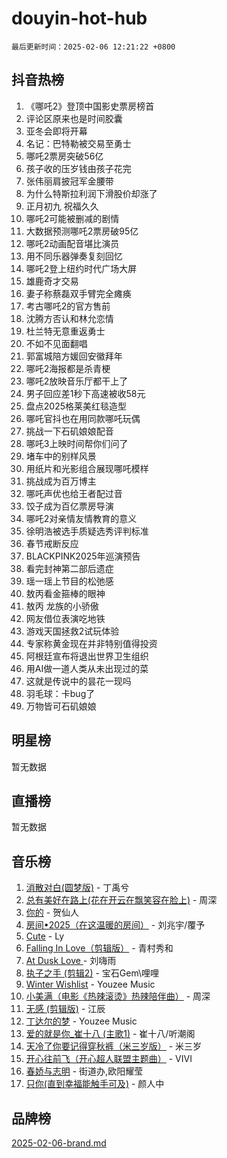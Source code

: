 # douyin-hot-hub

`最后更新时间：2025-02-06 12:21:22 +0800`

## 抖音热榜

1. 《哪吒2》登顶中国影史票房榜首
1. 评论区原来也是时间胶囊
1. 亚冬会即将开幕
1. 名记：巴特勒被交易至勇士
1. 哪吒2票房突破56亿
1. 孩子收的压岁钱由孩子花完
1. 张伟丽肩披冠军金腰带
1. 为什么特斯拉利润下滑股价却涨了
1. 正月初九 祝福久久
1. 哪吒2可能被删减的剧情
1. 大数据预测哪吒2票房破95亿
1. 哪吒2动画配音堪比演员
1. 用不同乐器弹奏复刻回忆
1. 哪吒2登上纽约时代广场大屏
1. 雄鹿奇才交易
1. 妻子称蔡磊双手臂完全瘫痪
1. 考古哪吒2的官方售前
1. 沈腾方否认和林允恋情
1. 杜兰特无意重返勇士
1. 不如不见面翻唱
1. 郭富城陪方媛回安徽拜年
1. 哪吒2海报都是杀青梗
1. 哪吒2放映音乐厅都干上了
1. 男子回应差1秒下高速被收58元
1. 盘点2025格莱美红毯造型
1. 哪吒官抖也在用同款哪吒玩偶
1. 挑战一下石矶娘娘配音
1. 哪吒3上映时间帮你们问了
1. 堵车中的别样风景
1. 用纸片和光影组合展现哪吒模样
1. 挑战成为百万博主
1. 哪吒声优也给王者配过音
1. 饺子成为百亿票房导演
1. 哪吒2对亲情友情教育的意义
1. 徐明浩被选手质疑选秀评判标准
1. 春节戒断反应
1. BLACKPINK2025年巡演预告
1. 看完封神第二部后遗症
1. 瑶一瑶上节目的松弛感
1. 敖丙看金箍棒的眼神
1. 敖丙 龙族的小骄傲
1. 网友借位表演吃地铁
1. 游戏天国拯救2试玩体验
1. 专家称黄金现在并非特别值得投资
1. 阿根廷宣布将退出世界卫生组织
1. 用AI做一道人类从未出现过的菜
1. 这就是传说中的昙花一现吗
1. 羽毛球：卡bug了
1. 万物皆可石矶娘娘

## 明星榜

暂无数据

## 直播榜

暂无数据

## 音乐榜

1. [消散对白(圆梦版)](https://sf5-hl-cdn-tos.douyinstatic.com/obj/tos-cn-ve-2774/og4jB5I5IizzoZVAAAzWgBMAsMDWoArfwBOiFs) - 丁禹兮
1. [总有美好在路上(花在开云在飘笑容在脸上)](https://sf5-hl-cdn-tos.douyinstatic.com/obj/tos-cn-ve-2774/oU5u7NwtfBIvaNhoQBszOvAlRiAoiWAVVyBMq4) - 周深
1. [你的](https://sf5-hl-cdn-tos.douyinstatic.com/obj/tos-cn-ve-2774/oYuIeKf42jB7sEV6B2upMdpYAgfrQWj0FeRegh) - 贺仙人
1. [房间•2025（在这温暖的房间）](https://sf5-hl-cdn-tos.douyinstatic.com/obj/tos-cn-ve-2774/oMzJcnT8BgIetASeBfwfEeBQVNfACiCifhfZP7g) - 刘兆宇/覆予
1. [Cute](https://sf3-cdn-tos.douyinstatic.com/obj/tos-cn-ve-2774/o4IbIzHWKAAB4wsS5qMBRiiAlEBGTpQRNfFvuo) - Ly
1. [Falling In Love（剪辑版）](https://sf5-hl-cdn-tos.douyinstatic.com/obj/tos-cn-ve-2774/o8ajpA8zzgBPahbBIO8AcKGBLJezFCRd1wfP9f) - 青村秀和
1. [ At Dusk  Love ](https://sf5-hl-cdn-tos.douyinstatic.com/obj/tos-cn-ve-2774/o8CrpCf5CaYgI4ZrtQgMQAFEfuGqNnRSDQAPBc) - 刘嗨雨
1. [执子之手 (剪辑2)](https://sf3-cdn-tos.douyinstatic.com/obj/tos-cn-ve-2774/oUoZLQjCc31XzqsBnBQUNgeKtYPBcgbFDwtfcu) - 宝石Gem\哩哩
1. [Winter Wishlist](https://sf5-hl-cdn-tos.douyinstatic.com/obj/tos-cn-ve-2774/oIIgUOeamCFCVAzxN6MFRLIBlLGpUqQxeeHrLE) - Youzee Music
1. [小美满（电影《热辣滚烫》热辣陪伴曲）](https://sf5-hl-cdn-tos.douyinstatic.com/obj/tos-cn-ve-2774/o0GAn2lSgfZIDUgtevCGDQYnFg4CwnrBaxbTZL) - 周深
1. [无感 (剪辑版)](https://sf3-cdn-tos.douyinstatic.com/obj/tos-cn-ve-2774/o0eIsUzJBDlQaQFC5OFlgbMEZC1TFYBftOBn6p) - 江辰
1. [丁达尔的梦](https://sf5-hl-cdn-tos.douyinstatic.com/obj/tos-cn-ve-2774/oMU3WirUZBVQkAC9ccG5P2IQirziZM2RTInUY) - Youzee Music
1. [爱的就是你_崔十八 (主歌1)](https://sf5-hl-cdn-tos.douyinstatic.com/obj/tos-cn-ve-2774/oI5BO5DhFZ6UTcNCnZaOCBLtZ7WIMQGfgnXf5E) - 崔十八/听潮阁
1. [天冷了你要记得穿秋裤（米三岁版）](https://sf5-hl-cdn-tos.douyinstatic.com/obj/tos-cn-ve-2774/oQlIwVIDWiZ6BQilAorS7MA0AgCkQDvcZAdm1) - 米三岁
1. [开心往前飞（开心超人联盟主题曲）](https://sf5-hl-cdn-tos.douyinstatic.com/obj/tos-cn-ve-2774/9d8fb7c82cf1421fb93a9fe925275e0a) - VIVI
1. [春娇与志明](https://sf5-hl-cdn-tos.douyinstatic.com/obj/tos-cn-ve-2774/e530d8fceb7044b39707d7f9ff54add1) - 街道办,欧阳耀莹
1. [只你(直到幸福能触手可及)](https://sf5-hl-cdn-tos.douyinstatic.com/obj/tos-cn-ve-2774/o0lBkRDzFTeaVSUz3ZZSCBVtZ5DIMQGfgmEAuE) - 颜人中

## 品牌榜

[2025-02-06-brand.md](2025-02-06-brand.md)
